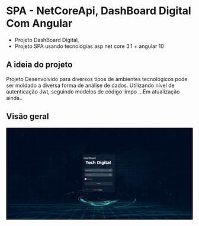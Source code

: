 # SPA - NetCoreApi, DashBoard Digital Com Angular

- Projeto DashBoard Digital, 
- Projeto SPA usando tecnologias asp net core 3.1 + angular 10

## A ideia do projeto
Projeto Desenvolvido para diversos tipos de ambientes tecnológicos pode ser moldado a diversa forma de análise de dados. Utilizando nível de autenticação Jwt, seguindo modelos de código limpo ...Em atualização ainda..

## Visão geral
![](/docs/TelaLogin.png)
